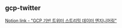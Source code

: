 ## gcp-twitter

[Notion link - "GCP 기반 트위터 스트리밍 데이터 엔지니어링"](https://www.notion.so/GCP-5fb083cae81a4c8d8fab5f200f93c940, "to_Notion")
